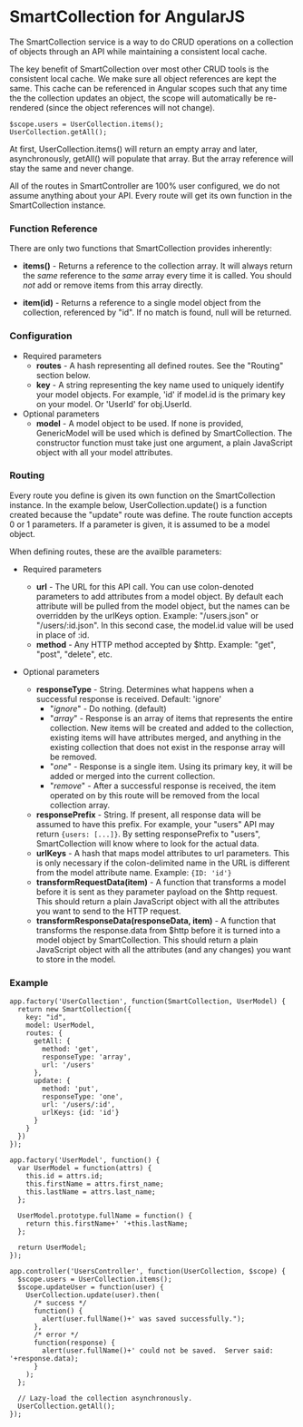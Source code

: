 # SmartCollection for AngularJS

The SmartCollection service is a way to do CRUD operations on a collection of
objects through an API while maintaining a consistent local cache.

The key benefit of SmartCollection over most other CRUD tools is the
consistent local cache.  We make sure all object references are kept the same.
This cache can be referenced in Angular scopes such that any time the the
collection updates an object, the scope will automatically be re-rendered
(since the object references will not change).

    $scope.users = UserCollection.items();
    UserCollection.getAll();

At first, UserCollection.items() will return an empty array and later,
asynchronously, getAll() will populate that array.  But the array reference
will stay the same and never change.

All of the routes in SmartController are 100% user configured, we do not
assume anything about your API.  Every route will get its own function in the SmartCollection instance.

### Function Reference

There are only two functions that SmartCollection provides inherently:

* **items()** - Returns a reference to the collection array.  It will always
return the *same* reference to the *same* array every time it is called.  You
should *not* add or remove items from this array directly.

* **item(id)** - Returns a reference to a single model object from the collection,
referenced by "id".  If no match is found, null will be returned.

### Configuration

* Required parameters
  * **routes** - A hash representing all defined routes.  See the "Routing" section below.
  * **key** - A string representing the key name used to uniquely identify your model objects.
For example, 'id' if model.id is the primary key on your model.  Or 'UserId' for obj.UserId.
* Optional parameters
  * **model** - A model object to be used.  If none is provided, GenericModel will be used which is defined by SmartCollection. The constructor function must take just one argument, a plain JavaScript object with all your model attributes.

### Routing

Every route you define is given its own function on the SmartCollection instance.  In the example below, UserCollection.update() is a function created because the "update" route was define.  The route function accepts 0 or 1 parameters.  If a parameter is given, it is assumed to be a model object.

When defining routes, these are the availble parameters:

* Required parameters
  * **url** - The URL for this API call.  You can use colon-denoted parameters to add attributes from a model object.  By default each attribute will be pulled from the model object, but the names can be overridden by the urlKeys option.  Example: "/users.json" or "/users/:id.json".  In this second case, the model.id value will be used in place of :id.
  * **method** - Any HTTP method accepted by $http.  Example: "get", "post", "delete", etc.

* Optional parameters
  * **responseType** - String.  Determines what happens when a successful response is received.  Default: 'ignore'
    * "_ignore_" - Do nothing. (default)
    * "_array_" - Response is an array of items that represents the entire collection.  New items will be created and added to the collection, existing items will have attributes merged, and anything in the existing collection that does not exist in the response array will be removed.
    * "_one_" - Response is a single item.  Using its primary key, it will be added or merged into the current collection.
    * "_remove_" - After a successful response is received, the item operated on by this route will be removed from the local collection array.
  * **responsePrefix** - String.  If present, all response data will be assumed to have this prefix.  For example, your "users" API may return ```{users: [...]}```.  By setting responsePrefix to "users", SmartCollection will know where to look for the actual data.
  * **urlKeys** - A hash that maps model attributes to url parameters.  This is only necessary if the colon-delimited name in the URL is different from the model attribute name.  Example: ```{ID: 'id'}```
  * **transformRequestData(item)** - A function that transforms a model before it is sent as they parameter payload on the $http request.  This should return a plain JavaScript object with all the attributes you want to send to the HTTP request.
  * **transformResponseData(responseData, item)** - A function that transforms the response.data from $http before it is turned into a model object by SmartCollection.  This should return a plain JavaScript object with all the attributes (and any changes) you want to store in the model.

### Example

    app.factory('UserCollection', function(SmartCollection, UserModel) {
      return new SmartCollection({
        key: "id",
        model: UserModel,
        routes: {
          getAll: {
            method: 'get',
            responseType: 'array',
            url: '/users'
          },
          update: {
            method: 'put',
            responseType: 'one',
            url: '/users/:id',
            urlKeys: {id: 'id'}
          }
        }
      })
    });
    
    app.factory('UserModel', function() {
      var UserModel = function(attrs) {
        this.id = attrs.id;
        this.firstName = attrs.first_name;
        this.lastName = attrs.last_name;
      };
    
      UserModel.prototype.fullName = function() {
        return this.firstName+' '+this.lastName;
      };
    
      return UserModel;
    });
    
    app.controller('UsersController', function(UserCollection, $scope) {
      $scope.users = UserCollection.items();
      $scope.updateUser = function(user) {
        UserCollection.update(user).then(
          /* success */
          function() {
            alert(user.fullName()+' was saved successfully.");
          },
          /* error */
          function(response) {
            alert(user.fullName()+' could not be saved.  Server said: '+response.data);
          }
        );
      };
      
      // Lazy-load the collection asynchronously.
      UserCollection.getAll();
    });

